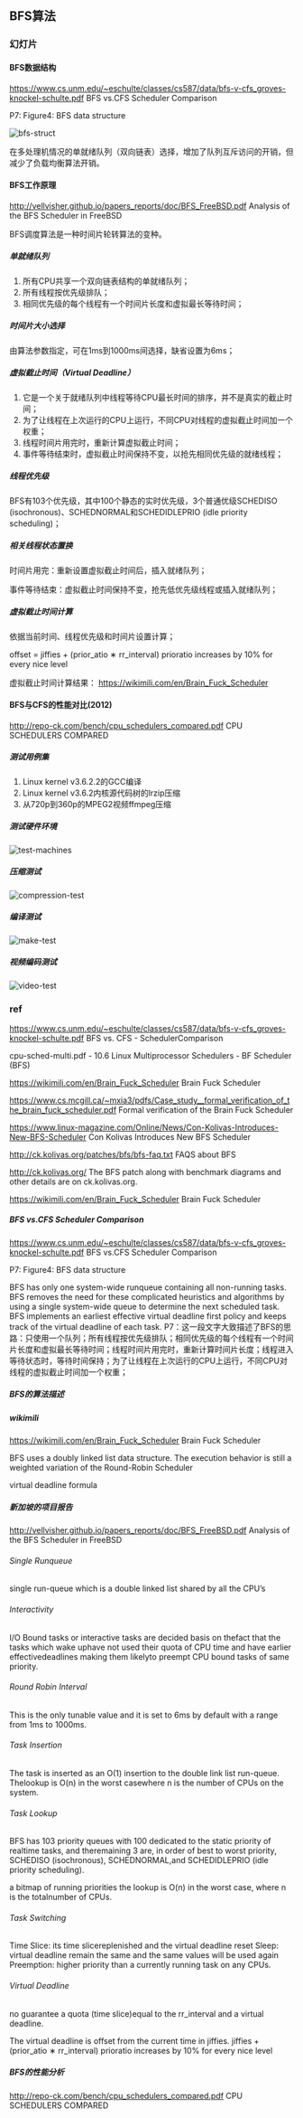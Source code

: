 ## BFS算法
### 幻灯片

#### BFS数据结构
https://www.cs.unm.edu/~eschulte/classes/cs587/data/bfs-v-cfs_groves-knockel-schulte.pdf
BFS vs.CFS Scheduler Comparison

P7: Figure4: BFS data structure

![bfs-struct](/Users/xyong/Desktop/figs/bfs-struct.png)

在多处理机情况的单就绪队列（双向链表）选择，增加了队列互斥访问的开销，但减少了负载均衡算法开销。

#### BFS工作原理

http://vellvisher.github.io/papers_reports/doc/BFS_FreeBSD.pdf
Analysis of the BFS Scheduler in FreeBSD

BFS调度算法是一种时间片轮转算法的变种。

##### 单就绪队列

1. 所有CPU共享一个双向链表结构的单就绪队列；
2. 所有线程按优先级排队；
3. 相同优先级的每个线程有一个时间片长度和虚拟最长等待时间；

##### 时间片大小选择

由算法参数指定，可在1ms到1000ms间选择，缺省设置为6ms；

##### 虚拟截止时间（Virtual Deadline）

 1. 它是一个关于就绪队列中线程等待CPU最长时间的排序，并不是真实的截止时间；
 2. 为了让线程在上次运行的CPU上运行，不同CPU对线程的虚拟截止时间加一个权重；
  3. 线程时间片用完时，重新计算虚拟截止时间；
  4. 事件等待结束时，虚拟截止时间保持不变，以抢先相同优先级的就绪线程；

##### 线程优先级

BFS有103个优先级，其中100个静态的实时优先级，3个普通优级SCHEDISO (isochronous)、SCHEDNORMAL和SCHEDIDLEPRIO (idle priority scheduling)；

##### 相关线程状态置换

时间片用完：重新设置虚拟截止时间后，插入就绪队列；

事件等待结束：虚拟截止时间保持不变，抢先低优先级线程或插入就绪队列；

##### 虚拟截止时间计算

依据当前时间、线程优先级和时间片设置计算；

offset = jiffies + (prior_atio ∗ rr_interval)
prioratio increases by 10% for every nice level

虚拟截止时间计算结果： https://wikimili.com/en/Brain_Fuck_Scheduler

#### BFS与CFS的性能对比(2012)
http://repo-ck.com/bench/cpu_schedulers_compared.pdf
CPU SCHEDULERS COMPARED

##### 测试用例集

1. Linux kernel v3.6.2.2的GCC编译
2. Linux kernel v3.6.2内核源代码树的lrzip压缩
3. 从720p到360p的MPEG2视频ffmpeg压缩

##### 测试硬件环境

![test-machines](/Users/xyong/Desktop/figs/test-machines.png)

##### 压缩测试

![compression-test](/Users/xyong/Desktop/figs/compression-test.png)

##### 编译测试

![make-test](/Users/xyong/Desktop/figs/make-test.png)

##### 视频编码测试

![video-test](/Users/xyong/Desktop/figs/video-test.png)



### ref

https://www.cs.unm.edu/~eschulte/classes/cs587/data/bfs-v-cfs_groves-knockel-schulte.pdf
BFS vs. CFS - SchedulerComparison

cpu-sched-multi.pdf - 10.6 Linux Multiprocessor Schedulers - BF Scheduler (BFS)

https://wikimili.com/en/Brain_Fuck_Scheduler
Brain Fuck Scheduler

https://www.cs.mcgill.ca/~mxia3/pdfs/Case_study__formal_verification_of_the_brain_fuck_scheduler.pdf
Formal verification of the Brain Fuck Scheduler


https://www.linux-magazine.com/Online/News/Con-Kolivas-Introduces-New-BFS-Scheduler
Con Kolivas Introduces New BFS Scheduler

http://ck.kolivas.org/patches/bfs/bfs-faq.txt
FAQS about BFS

http://ck.kolivas.org/
The BFS patch along with benchmark diagrams and other details are on ck.kolivas.org.

https://wikimili.com/en/Brain_Fuck_Scheduler
Brain Fuck Scheduler

##### BFS vs.CFS Scheduler Comparison
https://www.cs.unm.edu/~eschulte/classes/cs587/data/bfs-v-cfs_groves-knockel-schulte.pdf
BFS vs.CFS Scheduler Comparison

P7: Figure4: BFS data structure

BFS has only one system-wide runqueue containing all non-running tasks.
BFS removes the need for these complicated heuristics and algorithms by using a single system-wide queue to determine the next scheduled task.
BFS implements an earliest effective virtual deadline first policy and keeps track of the  virtual deadline of each task.
P7：这一段文字大致描述了BFS的思路：只使用一个队列；所有线程按优先级排队；相同优先级的每个线程有一个时间片长度和虚拟最长等待时间；线程时间片用完时，重新计算时间片长度；线程进入等待状态时，等待时间保持；为了让线程在上次运行的CPU上运行，不同CPU对线程的虚拟截止时间加一个权重；

##### BFS的算法描述

##### wikimili

https://wikimili.com/en/Brain_Fuck_Scheduler
Brain Fuck Scheduler

BFS uses a doubly linked list data structure.
The execution behavior is still a weighted variation of the Round-Robin Scheduler

virtual deadline formula

##### 新加坡的项目报告

http://vellvisher.github.io/papers_reports/doc/BFS_FreeBSD.pdf
Analysis of the BFS Scheduler in FreeBSD

###### Single Runqueue

single run-queue which is a double linked list shared by all the CPU’s

###### Interactivity

I/O Bound tasks or interactive tasks are decided basis on thefact that the tasks which wake uphave not used their quota of CPU time and have earlier effectivedeadlines making them likelyto preempt CPU bound tasks of same priority.

###### Round Robin Interval

This is the only tunable value and it is set to 6ms by default with a range from 1ms to 1000ms.

###### Task Insertion

The task is inserted as an O(1) insertion to the double link list run-queue.
Thelookup is O(n) in the worst casewhere n is the number of CPUs on the system.

###### Task Lookup

BFS has 103 priority queues with 100 dedicated to the static priority of realtime tasks, and theremaining 3 are, in order of best to worst priority, SCHEDISO (isochronous), SCHEDNORMAL,and SCHEDIDLEPRIO (idle priority scheduling).

a bitmap of running priorities
the lookup is O(n) in the worst case, where n is the totalnumber of CPUs.

###### Task Switching

Time Slice:  its time slicereplenished and the virtual deadline reset
Sleep: virtual deadline remain the same and the same values will be used again
Preemption: higher priority than a currently running task on any CPUs.

###### Virtual Deadline

no guarantee
a quota (time slice)equal to the rr_interval and a virtual deadline.

The virtual deadline is offset from the current time in jiffies.
jiffies + (prior_atio ∗ rr_interval)
prioratio increases by 10% for every nice level

##### BFS的性能分析
http://repo-ck.com/bench/cpu_schedulers_compared.pdf
CPU SCHEDULERS COMPARED